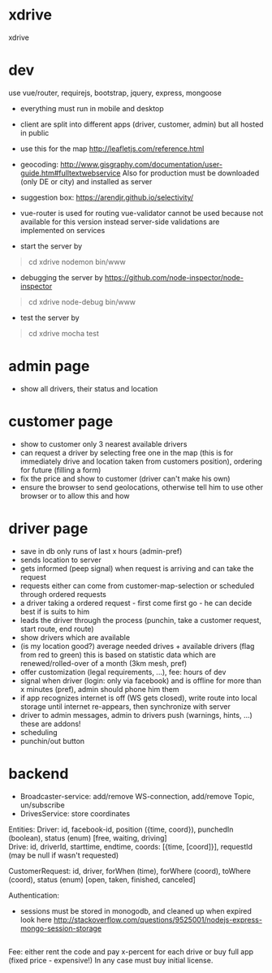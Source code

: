 # xdrive
xdrive

# dev
use vue/router, requirejs, bootstrap, jquery, express, mongoose

- everything must run in mobile and desktop

- client are split into different apps (driver, customer, admin)
  but all hosted in public

- use this for the map http://leafletjs.com/reference.html

- geocoding: http://www.gisgraphy.com/documentation/user-guide.htm#fulltextwebservice
  Also for production must be downloaded (only DE or city) and installed as server

- suggestion box: https://arendjr.github.io/selectivity/

- vue-router is used for routing
  vue-validator cannot be used because not available for this version
  instead server-side validations are implemented on services

- start the server by
> cd xdrive
> nodemon bin/www

- debugging the server by
https://github.com/node-inspector/node-inspector
> cd xdrive
> node-debug bin/www

- test the server by
> cd xdrive
> mocha test


# admin page
- show all drivers, their status and location

# customer page
- show to customer only 3 nearest available drivers
- can request a driver by selecting free one in the map (this is for immediately drive and location taken from
  customers position), ordering for future (filling a form)
- fix the price and show to customer (driver can't make his own)
- ensure the browser to send geolocations, otherwise tell him to use other browser or to allow this and how

# driver page
- save in db only runs of last x hours (admin-pref)
- sends location to server
- gets informed (peep signal) when request is arriving and can take the request
- requests either can come from customer-map-selection or scheduled through ordered requests
- a driver taking a ordered request - first come first go - he can decide best if is suits to him
- leads the driver through the process (punchin, take a customer request, start route, end route)
- show drivers which are available
- (is my location good?) average needed drives + available drivers
  (flag from red to green)
 this is based on statistic data which are renewed/rolled-over of a month
  (3km mesh, pref)
- offer customization (legal requirements, ...), fee: hours of dev
- signal when driver (login: only via facebook) and is offline for more
  than x minutes (pref), admin should phone him them
- if app recognizes internet is off (WS gets closed), write route into local
  storage until internet re-appears, then synchronize with server
- driver to admin messages, admin to drivers push (warnings, hints, ...)
  these are addons!
- scheduling
- punchin/out button

# backend
- Broadcaster-service: add/remove WS-connection, add/remove Topic, un/subscribe
- DrivesService: store coordinates

Entities:
Driver: id, facebook-id, position ({time, coord}), punchedIn (boolean), status (enum) [free, waiting, driving]      
Drive: id, driverId, starttime, endtime, coords: [{time, [coord]}], requestId (may be null if wasn't requested)

CustomerRequest: id, driver, forWhen (time), forWhere (coord), toWhere (coord), status (enum) [open, taken, finished, canceled]

Authentication:
- sessions must be stored in monogodb, and cleaned up when expired
 look here http://stackoverflow.com/questions/9525001/nodejs-express-mongo-session-storage


##
Fee: either rent the code and pay x-percent for each drive or
buy full app (fixed price - expensive!)
In any case must buy initial license.
